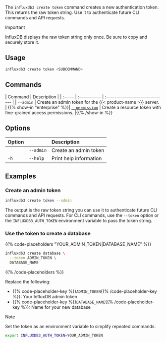 The `influxdb3 create token` command creates a new authentication token. This returns the raw token string. Use it to authenticate future CLI commands and API requests.

>[!Important]
>InfluxDB displays the raw token string only once. Be sure to copy and securely store it.

## Usage

<!--pytest.mark.skip-->

```bash
influxdb3 create token <SUBCOMMAND>
```

## Commands

| Command | Description                                                                 |
| :----- | :----------- | :------------------------------ |
| `--admin` | Create an admin token for the {{< product-name >}} server. |
{{% show-in "enterprise" %}}| [`--permission`](/influxdb3/enterprise/reference/cli/influxdb3/create/token/permission/) | Create a resource token with fine-grained access permissions. |{{% /show-in %}}

## Options

| Option |          | Description            |
| :----- | :------- | :--------------------- |
|        |`--admin`| Create an admin token  |
| `-h`   | `--help` | Print help information |


## Examples

### Create an admin token

<!--pytest.mark.skip-->

```bash
influxdb3 create token --admin
```

The output is the raw token string you can use it to authenticate future CLI commands and API requests.
For CLI commands, use the `--token` option or the `INFLUXDB3_AUTH_TOKEN` environment variable to pass the token string.

### Use the token to create a database

{{% code-placeholders "YOUR_ADMIN_TOKEN|DATABASE_NAME" %}}

<!--pytest.mark.skip-->

```bash
influxdb3 create database \
  --token ADMIN_TOKEN \
  DATABASE_NAME
```
{{% /code-placeholders %}}

Replace the following:

- {{% code-placeholder-key %}}`ADMIN_TOKEN`{{% /code-placeholder-key %}}: Your InfluxDB admin token
- {{% code-placeholder-key %}}`DATABASE_NAME`{{% /code-placeholder-key %}}: Name for your new database

> [!Note] 
> Set the token as an environment variable to simplify repeated commands:
> ```bash 
> export INFLUXDB3_AUTH_TOKEN=YOUR_ADMIN_TOKEN
> ```
